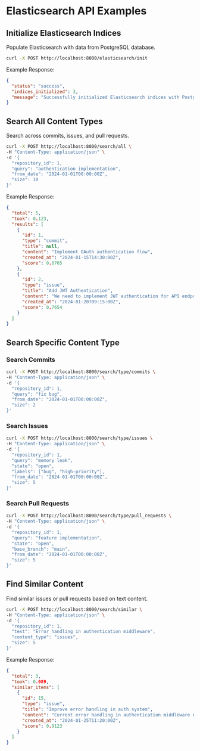 # Elasticsearch API Examples

## Initialize Elasticsearch Indices

Populate Elasticsearch with data from PostgreSQL database.

```bash
curl -X POST http://localhost:8000/elasticsearch/init
```

Example Response:
```json
{
  "status": "success",
  "indices_initialized": 3,
  "message": "Successfully initialized Elasticsearch indices with PostgreSQL data"
}
```

## Search All Content Types

Search across commits, issues, and pull requests.

```bash
curl -X POST http://localhost:8000/search/all \
-H "Content-Type: application/json" \
-d '{
  "repository_id": 1,
  "query": "authentication implementation",
  "from_date": "2024-01-01T00:00:00Z",
  "size": 10
}'
```

Example Response:
```json
{
  "total": 5,
  "took": 0.123,
  "results": [
    {
      "id": 1,
      "type": "commit",
      "title": null,
      "content": "Implement OAuth authentication flow",
      "created_at": "2024-01-15T14:30:00Z",
      "score": 0.8765
    },
    {
      "id": 2,
      "type": "issue",
      "title": "Add JWT Authentication",
      "content": "We need to implement JWT authentication for API endpoints",
      "created_at": "2024-01-20T09:15:00Z",
      "score": 0.7654
    }
  ]
}
```

## Search Specific Content Type

### Search Commits

```bash
curl -X POST http://localhost:8000/search/type/commits \
-H "Content-Type: application/json" \
-d '{
  "repository_id": 1,
  "query": "fix bug",
  "from_date": "2024-01-01T00:00:00Z",
  "size": 2
}'
```

### Search Issues

```bash
curl -X POST http://localhost:8000/search/type/issues \
-H "Content-Type: application/json" \
-d '{
  "repository_id": 1,
  "query": "memory leak",
  "state": "open",
  "labels": ["bug", "high-priority"],
  "from_date": "2024-01-01T00:00:00Z",
  "size": 5
}'
```

### Search Pull Requests

```bash
curl -X POST http://localhost:8000/search/type/pull_requests \
-H "Content-Type: application/json" \
-d '{
  "repository_id": 1,
  "query": "feature implementation",
  "state": "open",
  "base_branch": "main",
  "from_date": "2024-01-01T00:00:00Z",
  "size": 5
}'
```

## Find Similar Content

Find similar issues or pull requests based on text content.

```bash
curl -X POST http://localhost:8000/search/similar \
-H "Content-Type: application/json" \
-d '{
  "repository_id": 1,
  "text": "Error handling in authentication middleware",
  "content_type": "issues",
  "size": 5
}'
```

Example Response:
```json
{
  "total": 3,
  "took": 0.089,
  "similar_items": [
    {
      "id": 15,
      "type": "issue",
      "title": "Improve error handling in auth system",
      "content": "Current error handling in authentication middleware needs improvement...",
      "created_at": "2024-01-25T11:20:00Z",
      "score": 0.9123
    }
  ]
}
```
